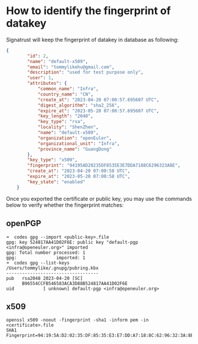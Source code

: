 # How to identify the fingerprint of datakey
Signatrust will keep the fingerprint of datakey in database as following:
```json
{
        "id": 2,
        "name": "default-x509",
        "email": "tommylikehu@gmail.com",
        "description": "used for test purpose only",
        "user": 1,
        "attributes": {
            "common_name": "Infra",
            "country_name": "CN",
            "create_at": "2023-04-20 07:00:57.695607 UTC",
            "digest_algorithm": "sha2_256",
            "expire_at": "2023-05-20 07:00:57.695607 UTC",
            "key_length": "2048",
            "key_type": "rsa",
            "locality": "ShenZhen",
            "name": "default-x509",
            "organization": "openEuler",
            "organizational_unit": "Infra",
            "province_name": "GuangDong"
        },
        "key_type": "x509",
        "fingerprint": "94195AD20235DF8535E3E7DDA7188C6296323A8E",
        "create_at": "2023-04-20 07:00:58 UTC",
        "expire_at": "2023-05-20 07:00:58 UTC",
        "key_state": "enabled"
    }
```
Once you exported the certificate or public key, you may use the commands below to verify whether the fingerprint matches:
## openPGP
```shell
➜  codes gpg --import <public-key>.file
gpg: key 524817AA41D02F6E: public key "default-pgp <infra@openeuler.org>" imported
gpg: Total number processed: 1
gpg:               imported: 1
➜  codes gpg --list-keys
/Users/tommylike/.gnupg/pubring.kbx
-----------------------------------
pub   rsa2048 2023-04-20 [SC]
      B96554CCFB546583ACA3D88B524817AA41D02F6E
uid           [ unknown] default-pgp <infra@openeuler.org>
```
## x509
```shell
openssl x509 -noout -fingerprint -sha1 -inform pem -in <certificate>.file
SHA1 Fingerprint=94:19:5A:D2:02:35:DF:85:35:E3:E7:DD:A7:18:8C:62:96:32:3A:8E
```
